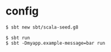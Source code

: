 config
======

```
$ sbt new sbt/scala-seed.g8
```

```
$ sbt run
$ sbt -Dmyapp.example-message=bar run
```